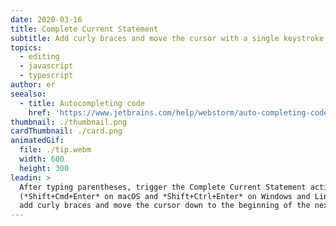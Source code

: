 ```yaml
---
date: 2020-03-16
title: Complete Current Statement
subtitle: Add curly braces and move the cursor with a single keystroke.
topics:
  - editing
  - javascript
  - typescript
author: er
seealso:
  - title: Autocompleting code
    href: 'https://www.jetbrains.com/help/webstorm/auto-completing-code.html#'
thumbnail: ./thumbnail.png
cardThumbnail: ./card.png
animatedGif:
  file: ./tip.webm
  width: 600
  height: 300
leadin: >
  After typing parentheses, trigger the Complete Current Statement action
  (*Shift+Cmd+Enter* on macOS and *Shift+Ctrl+Enter* on Windows and Linux) to
  add curly braces and move the cursor down to the beginning of the next row.
---
```


